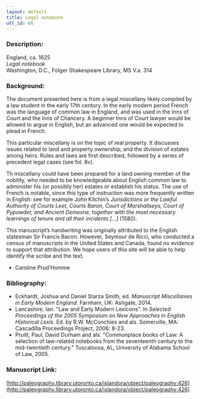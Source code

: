 ```yaml
---
layout: default
title: Legal notebook
utl_id: 66
---
```


### Description:

England, ca. 1625<br>
_Legal notebook_<br>
Washington, D.C., Folger Shakespeare Library, MS V.a. 314

### Background:

The document presented here is from a legal miscellany likely compiled by a law student in the early 17th century. In the early modern period French was the language of common law in England, and was used in the Inns of Court and the Inns of Chancery. A beginner Inns of Court lawyer would be allowed to argue in English, but an advanced one would be expected to plead in French.

This particular miscellany is on the topic of real property. It discusses issues related to land and property ownership, and the division of estates among heirs. Rules and laws are first described, followed by a series of precedent legal cases (see fol. 8v).

Th miscellany could have been prepared for a land owning member of the nobility, who needed to be knowledgeable about English common law to administer his (or possibly her) estates or establish his status. The use of French is notable, since this type of instruction was more frequently written in English: see for example John Kitchin’s _Jurisdictions or the Lawful Authority of Courts Leet, Courts Baron, Court of Marshallseys, Court of Pypowder, and Ancient Demesne, together with the most necessary learnings of tenure and all their incidents […]_ (1580).

This manuscript’s handwriting was originally attributed to the English statesman Sir Francis Bacon. However, Seymour de Ricci, who conducted a census of manuscripts in the United States and Canada, found no evidence to support that attribution. We hope users of this site will be able to help identify the scribe and the text.

- Caroline Prud’Homme

### Bibliography:

- Eckhardt, Joshua and Daniel Starza Smith, ed. _Manuscript Miscellanies in Early Modern England_. Farnham, UK: Ashgate, 2014.
- Lancashire, Ian. "Law and Early Modern Lexicons". In _Selected Proceedings of the 2005 Symposium on New Approaches in English Historical Lexis_. Ed. by R.W. McConchies and als. Somerville, MA: Cascadilla Proceedings Project, 2006: 8-23.
- Pruitt, Paul, David Durham and als. "Commonplace books of Law: A selection of law-related notebooks from the seventeenth century to the mid-twentieth century." Tuscaloosa, AL, University of Alabama School of Law, 2005.

### Manuscript Link:

[http://paleography.library.utoronto.ca/islandora/object/paleography:426](http://paleography.library.utoronto.ca/islandora/object/paleography:426)
